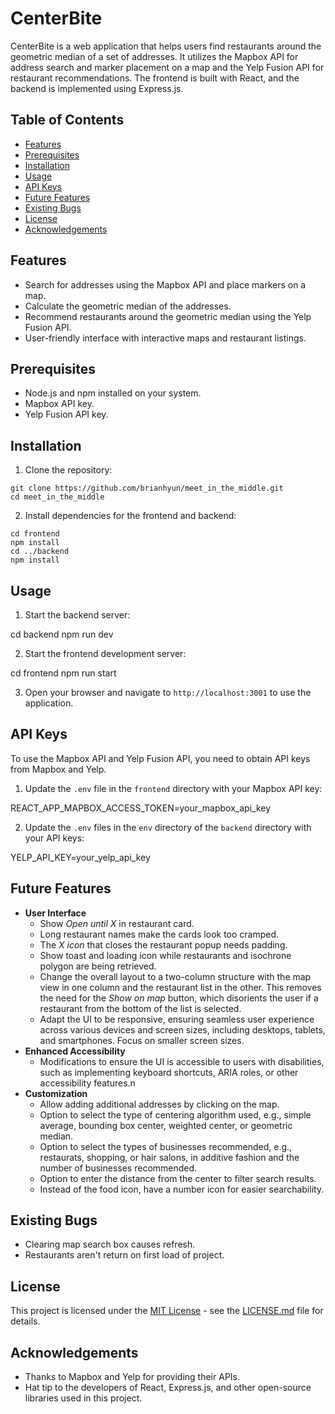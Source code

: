 # CenterBite

CenterBite is a web application that helps users find restaurants around the geometric median of a set of addresses. It utilizes the Mapbox API for address search and marker placement on a map and the Yelp Fusion API for restaurant recommendations. The frontend is built with React, and the backend is implemented using Express.js.

## Table of Contents

- [Features](#features)
- [Prerequisites](#prerequisites)
- [Installation](#installation)
- [Usage](#usage)
- [API Keys](#api-keys)
- [Future Features](#future-features)
- [Existing Bugs](#existing-bugs)
- [License](#license)
- [Acknowledgements](#acknowledgements)

## Features

- Search for addresses using the Mapbox API and place markers on a map.
- Calculate the geometric median of the addresses.
- Recommend restaurants around the geometric median using the Yelp Fusion API.
- User-friendly interface with interactive maps and restaurant listings.

## Prerequisites

- Node.js and npm installed on your system.
- Mapbox API key.
- Yelp Fusion API key.

## Installation

1. Clone the repository:

```
git clone https://github.com/brianhyun/meet_in_the_middle.git
cd meet_in_the_middle
```

2. Install dependencies for the frontend and backend:

```
cd frontend
npm install
cd ../backend
npm install
```

## Usage

1. Start the backend server:

cd backend
npm run dev

2. Start the frontend development server:

cd frontend
npm run start

3. Open your browser and navigate to `http://localhost:3001` to use the application.

## API Keys

To use the Mapbox API and Yelp Fusion API, you need to obtain API keys from Mapbox and Yelp.

1. Update the `.env` file in the `frontend` directory with your Mapbox API key:

REACT_APP_MAPBOX_ACCESS_TOKEN=your_mapbox_api_key

2. Update the `.env` files in the `env` directory of the `backend` directory with your API keys:

YELP_API_KEY=your_yelp_api_key

## Future Features

- **User Interface**
  - Show _Open until X_ in restaurant card.
  - Long restaurant names make the cards look too cramped.
  - The _X icon_ that closes the restaurant popup needs padding.
  - Show toast and loading icon while restaurants and isochrone polygon are being retrieved.
  - Change the overall layout to a two-column structure with the map view in one column and the restaurant list in the other. This removes the need for the _Show on map_ button, which disorients the user if a restaurant from the bottom of the list is selected.
  - Adapt the UI to be responsive, ensuring seamless user experience across various devices and screen sizes, including desktops, tablets, and smartphones. Focus on smaller screen sizes.
- **Enhanced Accessibility**
  - Modifications to ensure the UI is accessible to users with disabilities, such as implementing keyboard shortcuts, ARIA roles, or other accessibility features.n
- **Customization**
  - Allow adding additional addresses by clicking on the map.
  - Option to select the type of centering algorithm used, e.g., simple average, bounding box center, weighted center, or geometric median.
  - Option to select the types of businesses recommended, e.g., restaurats, shopping, or hair salons, in additive fashion and the number of businesses recommended.
  - Option to enter the distance from the center to filter search results.
  - Instead of the food icon, have a number icon for easier searchability.

## Existing Bugs

- Clearing map search box causes refresh.
- Restaurants aren't return on first load of project.

## License

This project is licensed under the [MIT License](LICENSE.md) - see the [LICENSE.md](LICENSE.md) file for details.

## Acknowledgements

- Thanks to Mapbox and Yelp for providing their APIs.
- Hat tip to the developers of React, Express.js, and other open-source libraries used in this project.
